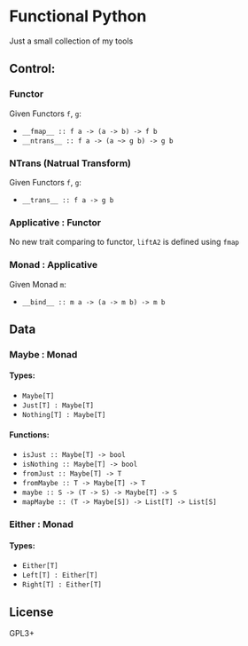 # Functional Python

Just a small collection of my tools

## Control:
### Functor
Given Functors `f`, `g`:
* `__fmap__ :: f a -> (a -> b) -> f b`
* `__ntrans__ :: f a -> (a ~> g b) -> g b`

### NTrans (Natrual Transform)
Given Functors `f`, `g`:
* `__trans__ :: f a -> g b`

### Applicative : Functor
No new trait comparing to functor, `liftA2` is defined using `fmap`

### Monad : Applicative
Given Monad `m`:
* `__bind__ :: m a -> (a -> m b) -> m b`

## Data
### Maybe : Monad
#### Types:
* `Maybe[T]`
* `Just[T] : Maybe[T]`
* `Nothing[T] : Maybe[T]`
#### Functions:
* `isJust :: Maybe[T] -> bool`
* `isNothing :: Maybe[T] -> bool`
* `fromJust :: Maybe[T] -> T`
* `fromMaybe :: T -> Maybe[T] -> T`
* `maybe :: S -> (T -> S) -> Maybe[T] -> S`
* `mapMaybe :: (T -> Maybe[S]) -> List[T] -> List[S]`

### Either : Monad
#### Types:
* `Either[T]`
* `Left[T] : Either[T]`
* `Right[T] : Either[T]`

## License
GPL3+
